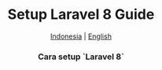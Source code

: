 <h1 align="center">Setup Laravel 8 Guide</h1>

<p align="center">
    <a href="README.id.md">Indonesia</a> | <a href="../README.md">English</a>
</p>

<h3 align="center">Cara setup `Laravel 8`</h3>
